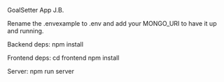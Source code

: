 GoalSetter App
J.B.

Rename the .envexample to .env and add your MONGO_URI to have it up and running.

Backend deps:
npm install

Frontend deps:
cd frontend
npm install


Server:
npm run server




